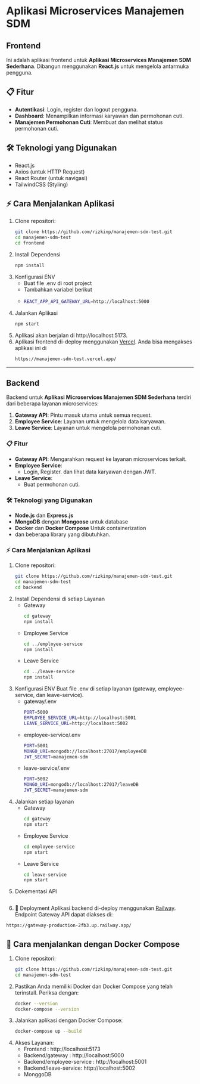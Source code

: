 # Aplikasi Microservices Manajemen SDM 
## Frontend
Ini adalah aplikasi frontend untuk **Aplikasi Microservices Manajemen SDM Sederhana**. Dibangun menggunakan **React.js** untuk mengelola antarmuka pengguna.

## 📋 Fitur
- **Autentikasi**: Login, register dan logout pengguna.
- **Dashboard**: Menampilkan informasi karyawan dan permohonan cuti.
- **Manajemen Permohonan Cuti**: Membuat dan melihat status permohonan cuti.

## 🛠️ Teknologi yang Digunakan
- React.js
- Axios (untuk HTTP Request)
- React Router (untuk navigasi)
- TailwindCSS (Styling)

## ⚡ Cara Menjalankan Aplikasi
1. Clone repositori:
   ```bash
   git clone https://github.com/rizkinp/manajemen-sdm-test.git
   cd manajemen-sdm-test
   cd frontend
   ```
2. Install Dependensi
   ```bash
   npm install
   ```
3. Konfigurasi ENV
   - Buat file .env di root project
   - Tambahkan variabel berikut
   - ```bash
     REACT_APP_API_GATEWAY_URL=http://localhost:5000
     ```
4. Jalankan Aplikasi
   ```bash
   npm start
   ```
5. Aplikasi akan berjalan di http://localhost:5173.
6. Aplikasi frontend di-deploy menggunakan [Vercel](https://vercel.com/). Anda bisa mengakses aplikasi ini di
   ```bash
   https://manajemen-sdm-test.vercel.app/
   ```
   
-----------

## Backend 
Backend untuk **Aplikasi Microservices Manajemen SDM Sederhana** terdiri dari beberapa layanan microservices:
1. **Gateway API**: Pintu masuk utama untuk semua request.
2. **Employee Service**: Layanan untuk mengelola data karyawan.
3. **Leave Service**: Layanan untuk mengelola permohonan cuti.

### 📋 Fitur
- **Gateway API**: Mengarahkan request ke layanan microservices terkait.
- **Employee Service**:
  - Login, Register. dan lihat data karyawan dengan JWT.
- **Leave Service**:
  - Buat permohonan cuti.

### 🛠️ Teknologi yang Digunakan
- **Node.js** dan **Express.js**
- **MongoDB** dengan **Mongoose** untuk database
- **Docker** dan **Docker Compose** Untuk containerization
- dan beberapa library yang dibutuhkan.

### ⚡ Cara Menjalankan Aplikasi
1. Clone repositori:
   ```bash
   git clone https://github.com/rizkinp/manajemen-sdm-test.git
   cd manajemen-sdm-test
   cd backend
   ```
2. Install Dependensi di setiap Layanan
   - Gateway
     ```bash
     cd gateway
     npm install
     ```
   - Employee Service
     ```bash
     cd ../employee-service
     npm install
   - Leave Service
     ```bash
     cd ../leave-service
     npm install
     ```
3. Konfigurasi ENV
   Buat file .env di setiap layanan (gateway, employee-service, dan leave-service).
   - gateway/.env
     ```bash
     PORT=5000
     EMPLOYEE_SERVICE_URL=http://localhost:5001
     LEAVE_SERVICE_URL=http://localhost:5002
     ```
   - employee-service/.env
     ```bash
     PORT=5001
     MONGO_URI=mongodb://localhost:27017/employeeDB
     JWT_SECRET=manajemen-sdm
     ```
   - leave-service/.env
     ```bash
     PORT=5002
     MONGO_URI=mongodb://localhost:27017/leaveDB
     JWT_SECRET=manajemen-sdm
4. Jalankan setiap layanan
   - Gateway
     ```bash
     cd gateway
     npm start
     ```
   - Employee Service
     ```bash
     cd employee-service
     npm start
     ```
   - Leave Service
     ```bash
     cd leave-service
     npm start
     ```
5. Dokementasi API
   ```bash
   ```
6. 🚀 Deployment
Aplikasi backend di-deploy menggunakan [Railway](https://railway.app/).
Endpoint Gateway API dapat diakses di:
```bash
https://gateway-production-2fb3.up.railway.app/
```


## 🐳 Cara menjalankan dengan Docker Compose
1. Clone repositori:
   ```bash
   git clone https://github.com/rizkinp/manajemen-sdm-test.git
   cd manajemen-sdm-test
   ```
2. Pastikan Anda memiliki Docker dan Docker Compose yang telah terinstall. Periksa dengan:
   ```bash
   docker --version
   docker-compose --version
   ```
3. Jalankan aplikasi dengan Docker Compose:
   ```bash
   docker-compose up --build
   ```
4. Akses Layanan:
   - Frontend :  http://localhost:5173
   - Backend/gateway :  http://localhost:5000
   - Backend/employee-service :  http://localhost:5001
   - Backend/leave-service:  http://localhost:5002
   - MonggoDB   
